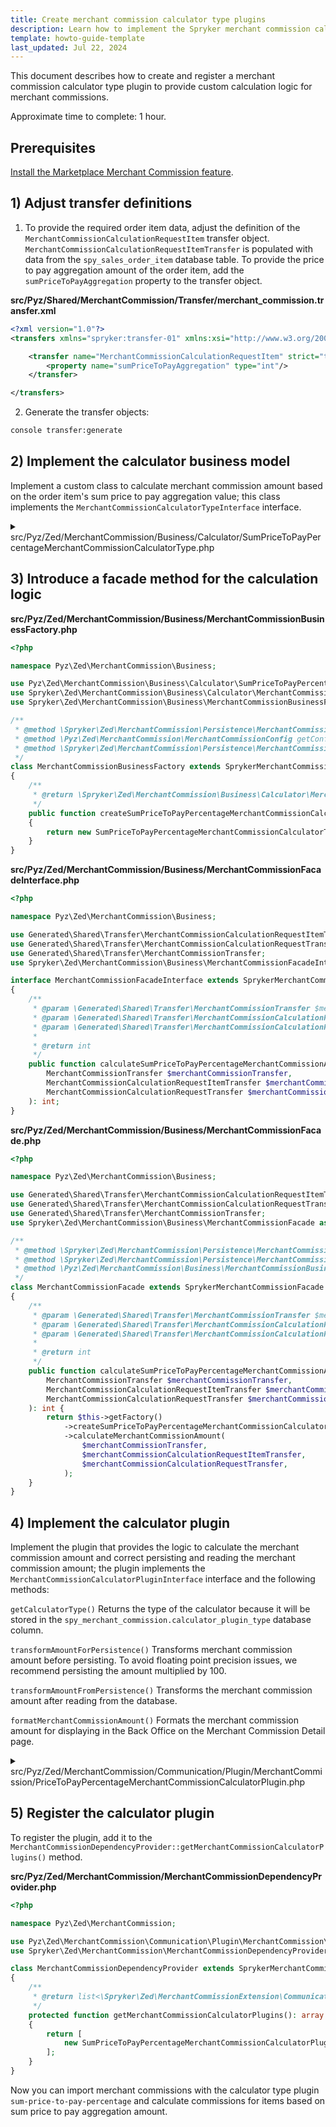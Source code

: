 ```yaml
---
title: Create merchant commission calculator type plugins
description: Learn how to implement the Spryker merchant commission calculator type plugin to your Spryker Marketplace project.
template: howto-guide-template
last_updated: Jul 22, 2024
---
```


This document describes how to create and register a merchant commission calculator type plugin to provide custom calculation logic for merchant commissions.

Approximate time to complete: 1 hour.

## Prerequisites

[Install the Marketplace Merchant Commission feature](/docs/pbc/all/merchant-management/latest/marketplace/install-and-upgrade/install-features/install-the-marketplace-merchant-commission-feature.html).


## 1) Adjust transfer definitions

1. To provide the required order item data, adjust the definition of the `MerchantCommissionCalculationRequestItem` transfer object. `MerchantCommissionCalculationRequestItemTransfer` is populated with data from the `spy_sales_order_item` database table. To provide the price to pay aggregation amount of the order item, add the `sumPriceToPayAggregation` property to the transfer object.

**src/Pyz/Shared/MerchantCommission/Transfer/merchant_commission.transfer.xml**

```xml
<?xml version="1.0"?>
<transfers xmlns="spryker:transfer-01" xmlns:xsi="http://www.w3.org/2001/XMLSchema-instance" xsi:schemaLocation="spryker:transfer-01 http://static.spryker.com/transfer-01.xsd">

    <transfer name="MerchantCommissionCalculationRequestItem" strict="true">
        <property name="sumPriceToPayAggregation" type="int"/>
    </transfer>

</transfers>
```

2. Generate the transfer objects:

```bash
console transfer:generate
```

## 2) Implement the calculator business model

Implement a custom class to calculate merchant commission amount based on the order item's sum price to pay aggregation value; this class implements the `MerchantCommissionCalculatorTypeInterface` interface.


<details>
  <summary>src/Pyz/Zed/MerchantCommission/Business/Calculator/SumPriceToPayPercentageMerchantCommissionCalculatorType.php</summary>

```php
<?php

namespace Pyz\Zed\MerchantCommission\Business\Calculator;

use Generated\Shared\Transfer\MerchantCommissionCalculationRequestItemTransfer;
use Generated\Shared\Transfer\MerchantCommissionCalculationRequestTransfer;
use Generated\Shared\Transfer\MerchantCommissionTransfer;
use Spryker\Zed\MerchantCommission\Business\Calculator\MerchantCommissionCalculatorTypeInterface;
use Spryker\Zed\MerchantCommission\MerchantCommissionConfig;

class SumPriceToPayPercentageMerchantCommissionCalculatorType implements MerchantCommissionCalculatorTypeInterface
{
    /**
     * @var \Spryker\Zed\MerchantCommission\MerchantCommissionConfig
     */
    protected MerchantCommissionConfig $merchantCommissionConfig;

    /**
     * @param \Spryker\Zed\MerchantCommission\MerchantCommissionConfig $merchantCommissionConfig
     */
    public function __construct(MerchantCommissionConfig $merchantCommissionConfig)
    {
        $this->merchantCommissionConfig = $merchantCommissionConfig;
    }

    /**
     * @param \Generated\Shared\Transfer\MerchantCommissionTransfer $merchantCommissionTransfer
     * @param \Generated\Shared\Transfer\MerchantCommissionCalculationRequestItemTransfer $merchantCommissionCalculationRequestItemTransfer
     * @param \Generated\Shared\Transfer\MerchantCommissionCalculationRequestTransfer $merchantCommissionCalculationRequestTransfer
     *
     * @return int
     */
    public function calculateMerchantCommissionAmount(
        MerchantCommissionTransfer $merchantCommissionTransfer,
        MerchantCommissionCalculationRequestItemTransfer $merchantCommissionCalculationRequestItemTransfer,
        MerchantCommissionCalculationRequestTransfer $merchantCommissionCalculationRequestTransfer
    ): int {
        $merchantCommissionPercentAmount = $merchantCommissionTransfer->getAmountOrFail() / 100;
        if ($merchantCommissionPercentAmount <= 0) {
            return 0;
        }

        return $this->calculate(
            $merchantCommissionCalculationRequestItemTransfer->getSumPriceToPayAggregationOrFail(),
            $merchantCommissionPercentAmount,
        );
    }

    /**
     * @param int $sumPriceToPayAggregation
     * @param float $merchantCommissionPercentAmount
     *
     * @return int
     */
    protected function calculate(int $sumPriceToPayAggregation, float $merchantCommissionPercentAmount): int
    {
        $calculatedMerchantCommissionAmount = $sumPriceToPayAggregation * $merchantCommissionPercentAmount / 100;

        return (int)round(
            $calculatedMerchantCommissionAmount,
            0,
            $this->merchantCommissionConfig->getPercentageMerchantCommissionCalculationRoundMode(),
        );
    }
}
```

</details>

## 3) Introduce a facade method for the calculation logic

**src/Pyz/Zed/MerchantCommission/Business/MerchantCommissionBusinessFactory.php**

```php
<?php

namespace Pyz\Zed\MerchantCommission\Business;

use Pyz\Zed\MerchantCommission\Business\Calculator\SumPriceToPayPercentageMerchantCommissionCalculatorType;
use Spryker\Zed\MerchantCommission\Business\Calculator\MerchantCommissionCalculatorTypeInterface;
use Spryker\Zed\MerchantCommission\Business\MerchantCommissionBusinessFactory as SprykerMerchantCommissionBusinessFactory;

/**
 * @method \Spryker\Zed\MerchantCommission\Persistence\MerchantCommissionEntityManagerInterface getEntityManager()
 * @method \Pyz\Zed\MerchantCommission\MerchantCommissionConfig getConfig()
 * @method \Spryker\Zed\MerchantCommission\Persistence\MerchantCommissionRepositoryInterface getRepository()
 */
class MerchantCommissionBusinessFactory extends SprykerMerchantCommissionBusinessFactory
{
    /**
     * @return \Spryker\Zed\MerchantCommission\Business\Calculator\MerchantCommissionCalculatorTypeInterface
     */
    public function createSumPriceToPayPercentageMerchantCommissionCalculatorType(): MerchantCommissionCalculatorTypeInterface
    {
        return new SumPriceToPayPercentageMerchantCommissionCalculatorType($this->getConfig());
    }
}
```

**src/Pyz/Zed/MerchantCommission/Business/MerchantCommissionFacadeInterface.php**

```php
<?php

namespace Pyz\Zed\MerchantCommission\Business;

use Generated\Shared\Transfer\MerchantCommissionCalculationRequestItemTransfer;
use Generated\Shared\Transfer\MerchantCommissionCalculationRequestTransfer;
use Generated\Shared\Transfer\MerchantCommissionTransfer;
use Spryker\Zed\MerchantCommission\Business\MerchantCommissionFacadeInterface as SprykerMerchantCommissionFacadeInterface;

interface MerchantCommissionFacadeInterface extends SprykerMerchantCommissionFacadeInterface
{
    /**
     * @param \Generated\Shared\Transfer\MerchantCommissionTransfer $merchantCommissionTransfer
     * @param \Generated\Shared\Transfer\MerchantCommissionCalculationRequestItemTransfer $merchantCommissionCalculationRequestItemTransfer
     * @param \Generated\Shared\Transfer\MerchantCommissionCalculationRequestTransfer $merchantCommissionCalculationRequestTransfer
     *
     * @return int
     */
    public function calculateSumPriceToPayPercentageMerchantCommissionAmount(
        MerchantCommissionTransfer $merchantCommissionTransfer,
        MerchantCommissionCalculationRequestItemTransfer $merchantCommissionCalculationRequestItemTransfer,
        MerchantCommissionCalculationRequestTransfer $merchantCommissionCalculationRequestTransfer
    ): int;
}
```

**src/Pyz/Zed/MerchantCommission/Business/MerchantCommissionFacade.php**

```php
<?php

namespace Pyz\Zed\MerchantCommission\Business;

use Generated\Shared\Transfer\MerchantCommissionCalculationRequestItemTransfer;
use Generated\Shared\Transfer\MerchantCommissionCalculationRequestTransfer;
use Generated\Shared\Transfer\MerchantCommissionTransfer;
use Spryker\Zed\MerchantCommission\Business\MerchantCommissionFacade as SprykerMerchantCommissionFacade;

/**
 * @method \Spryker\Zed\MerchantCommission\Persistence\MerchantCommissionEntityManagerInterface getEntityManager()
 * @method \Spryker\Zed\MerchantCommission\Persistence\MerchantCommissionRepositoryInterface getRepository()
 * @method \Pyz\Zed\MerchantCommission\Business\MerchantCommissionBusinessFactory getFactory()
 */
class MerchantCommissionFacade extends SprykerMerchantCommissionFacade implements MerchantCommissionFacadeInterface
{
    /**
     * @param \Generated\Shared\Transfer\MerchantCommissionTransfer $merchantCommissionTransfer
     * @param \Generated\Shared\Transfer\MerchantCommissionCalculationRequestItemTransfer $merchantCommissionCalculationRequestItemTransfer
     * @param \Generated\Shared\Transfer\MerchantCommissionCalculationRequestTransfer $merchantCommissionCalculationRequestTransfer
     *
     * @return int
     */
    public function calculateSumPriceToPayPercentageMerchantCommissionAmount(
        MerchantCommissionTransfer $merchantCommissionTransfer,
        MerchantCommissionCalculationRequestItemTransfer $merchantCommissionCalculationRequestItemTransfer,
        MerchantCommissionCalculationRequestTransfer $merchantCommissionCalculationRequestTransfer
    ): int {
        return $this->getFactory()
            ->createSumPriceToPayPercentageMerchantCommissionCalculatorType()
            ->calculateMerchantCommissionAmount(
                $merchantCommissionTransfer,
                $merchantCommissionCalculationRequestItemTransfer,
                $merchantCommissionCalculationRequestTransfer,
            );
    }
}
```

## 4) Implement the calculator plugin

Implement the plugin that provides the logic to calculate the merchant commission amount and correct persisting and reading the merchant commission amount; the plugin implements the `MerchantCommissionCalculatorPluginInterface` interface and the following methods:

`getCalculatorType()`
  Returns the type of the calculator because it will be stored in the `spy_merchant_commission.calculator_plugin_type` database column.

`transformAmountForPersistence()`
  Transforms merchant commission amount before persisting. To avoid floating point precision issues, we recommend persisting the amount multiplied by 100.

`transformAmountFromPersistence()`
  Transforms the merchant commission amount after reading from the database.

`formatMerchantCommissionAmount()`
  Formats the merchant commission amount for displaying in the Back Office on the Merchant Commission Detail page.

<details>
  <summary>src/Pyz/Zed/MerchantCommission/Communication/Plugin/MerchantCommission/PriceToPayPercentageMerchantCommissionCalculatorPlugin.php</summary>

```php
<?php

namespace Pyz\Zed\MerchantCommission\Communication\Plugin\MerchantCommission;

use Generated\Shared\Transfer\MerchantCommissionCalculationRequestItemTransfer;
use Generated\Shared\Transfer\MerchantCommissionCalculationRequestTransfer;
use Generated\Shared\Transfer\MerchantCommissionTransfer;
use Spryker\Zed\Kernel\Communication\AbstractPlugin;
use Spryker\Zed\MerchantCommissionExtension\Communication\Dependency\Plugin\MerchantCommissionCalculatorPluginInterface;

/**
 * @method \Pyz\Zed\MerchantCommission\MerchantCommissionConfig getConfig()
 * @method \Pyz\Zed\MerchantCommission\Business\MerchantCommissionFacadeInterface getFacade()
 * @method \Spryker\Zed\MerchantCommission\Communication\MerchantCommissionCommunicationFactory getFactory()
 */
class SumPriceToPayPercentageMerchantCommissionCalculatorPlugin extends AbstractPlugin implements MerchantCommissionCalculatorPluginInterface
{
    /**
     * @var string
     */
    protected const CALCULATOR_TYPE = 'sum-price-to-pay-percentage';

    /**
     * @return string
     */
    public function getCalculatorType(): string
    {
        return static::CALCULATOR_TYPE;
    }

    /**
     * @param \Generated\Shared\Transfer\MerchantCommissionTransfer $merchantCommissionTransfer
     * @param \Generated\Shared\Transfer\MerchantCommissionCalculationRequestItemTransfer $merchantCommissionCalculationRequestItemTransfer
     * @param \Generated\Shared\Transfer\MerchantCommissionCalculationRequestTransfer $merchantCommissionCalculationRequestTransfer
     *
     * @return int
     */
    public function calculateMerchantCommission(
        MerchantCommissionTransfer $merchantCommissionTransfer,
        MerchantCommissionCalculationRequestItemTransfer $merchantCommissionCalculationRequestItemTransfer,
        MerchantCommissionCalculationRequestTransfer $merchantCommissionCalculationRequestTransfer
    ): int {
        return $this->getFacade()->calculateSumPriceToPayPercentageMerchantCommissionAmount(
            $merchantCommissionTransfer,
            $merchantCommissionCalculationRequestItemTransfer,
            $merchantCommissionCalculationRequestTransfer,
        );
    }

    /**
     * @param float $merchantCommissionAmount
     *
     * @return int
     */
    public function transformAmountForPersistence(float $merchantCommissionAmount): int
    {
        return (int)round($merchantCommissionAmount * 100);
    }

    /**
     * @param int $merchantCommissionAmount
     *
     * @return float
     */
    public function transformAmountFromPersistence(int $merchantCommissionAmount): float
    {
        return round($merchantCommissionAmount / 100, 2);
    }

    /**
     * @param int $merchantCommissionAmount
     * @param string|null $currencyIsoCode
     *
     * @return string
     */
    public function formatMerchantCommissionAmount(int $merchantCommissionAmount, ?string $currencyIsoCode = null): string
    {
        return sprintf('%s %%', $this->transformAmountFromPersistence($merchantCommissionAmount));
    }
}
```

</details>

## 5) Register the calculator plugin

To register the plugin, add it to the `MerchantCommissionDependencyProvider::getMerchantCommissionCalculatorPlugins()` method.

**src/Pyz/Zed/MerchantCommission/MerchantCommissionDependencyProvider.php**

```php
<?php

namespace Pyz\Zed\MerchantCommission;

use Pyz\Zed\MerchantCommission\Communication\Plugin\MerchantCommission\SumPriceToPayPercentageMerchantCommissionCalculatorPlugin;
use Spryker\Zed\MerchantCommission\MerchantCommissionDependencyProvider as SprykerMerchantCommissionDependencyProvider;

class MerchantCommissionDependencyProvider extends SprykerMerchantCommissionDependencyProvider
{
    /**
     * @return list<\Spryker\Zed\MerchantCommissionExtension\Communication\Dependency\Plugin\MerchantCommissionCalculatorPluginInterface>
     */
    protected function getMerchantCommissionCalculatorPlugins(): array
    {
        return [
            new SumPriceToPayPercentageMerchantCommissionCalculatorPlugin(),
        ];
    }
}
```

Now you can import merchant commissions with the calculator type plugin `sum-price-to-pay-percentage` and calculate commissions for items based on sum price to pay aggregation amount.
